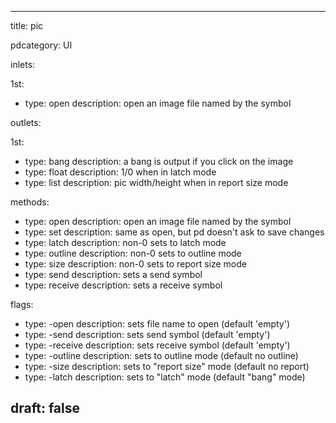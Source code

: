 --- 


title: pic

pdcategory: UI

inlets:

  1st:
  - type: open <symbol>
    description: open an image file named by the symbol

outlets:

  1st:
  - type: bang
    description: a bang is output if you click on the image
  - type: float
    description: 1/0 when in latch mode
  - type: list
    description: pic width/height when in report size mode



methods:
  - type: open <symbol>
    description: open an image file named by the symbol
  - type: set <symbol>
    description: same as open, but pd doesn't ask to save changes
  - type: latch <float>
    description: non-0 sets to latch mode
  - type: outline <float>
    description: non-0 sets to outline mode
  - type: size <float>
    description: non-0 sets to report size mode
  - type: send <symbol>
    description: sets a send symbol
  - type: receive <symbol>
    description: sets a receive symbol

flags:
  - type: -open <symbol>
    description: sets file name to open (default 'empty')
  - type: -send <symbol>
    description: sets send symbol (default 'empty')
  - type: -receive <symbol>
    description: sets receive symbol (default 'empty')
  - type: -outline
    description: sets to outline mode (default no outline)
  - type: -size
    description: sets to "report size" mode (default no report)
  - type: -latch
    description: sets to "latch" mode (default "bang" mode)

draft: false
---